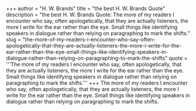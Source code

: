+++
author = "H. W. Brands"
title = "the best H. W. Brands Quote"
description = "the best H. W. Brands Quote: The more of my readers I encounter who say, often apologetically, that they are actually listeners, the more I write for the ear rather than the eye. Small things like identifying speakers in dialogue rather than relying on paragraphing to mark the shifts."
slug = "the-more-of-my-readers-i-encounter-who-say-often-apologetically-that-they-are-actually-listeners-the-more-i-write-for-the-ear-rather-than-the-eye-small-things-like-identifying-speakers-in-dialogue-rather-than-relying-on-paragraphing-to-mark-the-shifts"
quote = '''The more of my readers I encounter who say, often apologetically, that they are actually listeners, the more I write for the ear rather than the eye. Small things like identifying speakers in dialogue rather than relying on paragraphing to mark the shifts.'''
+++
The more of my readers I encounter who say, often apologetically, that they are actually listeners, the more I write for the ear rather than the eye. Small things like identifying speakers in dialogue rather than relying on paragraphing to mark the shifts.
